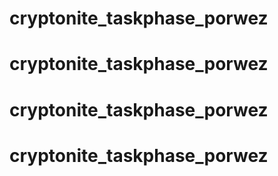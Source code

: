 # cryptonite_taskphase_porwez
# cryptonite_taskphase_porwez
# cryptonite_taskphase_porwez
# cryptonite_taskphase_porwez
